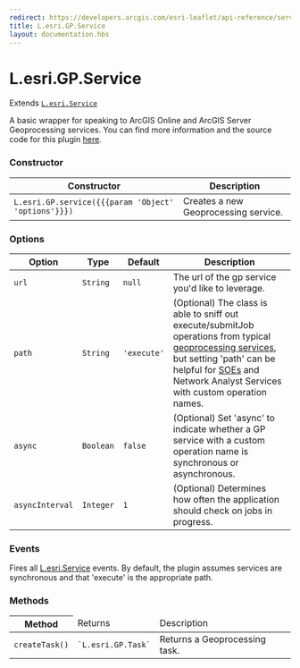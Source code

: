 ```yaml
---
redirect: https://developers.arcgis.com/esri-leaflet/api-reference/services/gp-service/
title: L.esri.GP.Service
layout: documentation.hbs
---
```


# L.esri.GP.Service

Extends [`L.esri.Service`]({{assets}}api-reference/services/service.html)

A basic wrapper for speaking to ArcGIS Online and ArcGIS Server Geoprocessing services.  You can find more information and the source code for this plugin [here](https://github.com/jgravois/esri-leaflet-gp).

### Constructor

<table>
    <thead>
        <tr>
            <th>Constructor</th>
            <th>Description</th>
        </tr>
    </thead>
    <tbody>
        <tr>
            <td><code class="nobr">L.esri.GP.service({{{param 'Object' 'options'}}})</code></td>
            <td>Creates a new Geoprocessing service.</td>
        </tr>
    </tbody>
</table>

### Options

| Option | Type | Default | Description |
| --- | --- | --- | --- |
| `url` | `String` | `null` | The url of the gp service you'd like to leverage. |
| `path` | `String` | `'execute'` | (Optional) The class is able to sniff out execute/submitJob operations from typical [geoprocessing services](https://enterprise.arcgis.com/en/server/latest/publish-services/windows/a-quick-tour-of-authoring-geoprocessing-services.htm), but setting 'path' can be helpful for [SOEs](https://enterprise.arcgis.com/en/server/latest/develop/windows/about-extending-services.htm) and Network Analyst Services with custom operation names. |
| `async` | `Boolean` | `false` | (Optional) Set 'async' to indicate whether a GP service with a custom operation name is synchronous or asynchronous. |
| `asyncInterval` | `Integer` | `1` | (Optional) Determines how often the application should check on jobs in progress. |

### Events

Fires all [L.esri.Service](service.html) events.  By default, the plugin assumes services are synchronous and that 'execute' is the appropriate path.

### Methods

<table>
    <thead>
        <tr>
            <th>Method</th>
            <td>Returns</td>
            <td>Description</td>
        </tr>
    </thead>
    <tbody>
        <tr>
            <td><code>createTask()</code></td>
            <td><code>`L.esri.GP.Task`</code></td>
            <td>Returns a Geoprocessing task.</td>
        </tr>
    </tbody>
</table>
